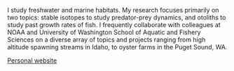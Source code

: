 I study freshwater and marine habitats. My research focuses primarily on two topics: stable isotopes to study predator-prey dynamics, and otoliths to study past growth rates of fish. I frequently collaborate with colleagues at NOAA and University of Washington School of Aquatic and Fishery Sciences on a diverse array of topics and projects ranging from high altitude spawning streams in Idaho, to oyster farms in the Puget Sound, WA. 


[Personal website](veggerk.github.io/veggerk.github.io/)

<!--
**veggerk/veggerk** is a ✨ _special_ ✨ repository because its `README.md` (this file) appears on your GitHub profile.

Here are some ideas to get you started:

- 🔭 I’m currently working on ...
- 🌱 I’m currently learning ...
- 👯 I’m looking to collaborate on ...
- 🤔 I’m looking for help with ...
- 💬 Ask me about ...
- 📫 How to reach me: ...
- 😄 Pronouns: ...
- ⚡ Fun fact: ...
-->
